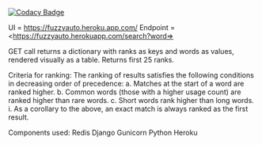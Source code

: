 
[![Codacy Badge](https://api.codacy.com/project/badge/Grade/cabd1d9749b74f7da4ae558f70815a76)](https://app.codacy.com/app/rushilsingh/fuzzysearch?utm_source=github.com&utm_medium=referral&utm_content=rushilsingh/fuzzysearch&utm_campaign=Badge_Grade_Dashboard)

UI = <https://fuzzyauto.heroku.app.com/>
Endpoint = <https://fuzzyauto.herokuapp.com/search?word=<word>>

GET call returns a dictionary with ranks as keys and words as values, rendered visually as a table. Returns first 25 ranks.

Criteria for ranking:
    The ranking of results satisfies the following conditions in decreasing order of precedence:
	a. Matches at the start of a word are ranked higher. 
	b. Common words (those with a higher usage count) are ranked higher than rare words.
	c. Short words rank higher than long words. 
	i. As a corollary to the above, an exact match is always ranked as the first result.

Components used:
Redis
Django
Gunicorn
Python
Heroku
